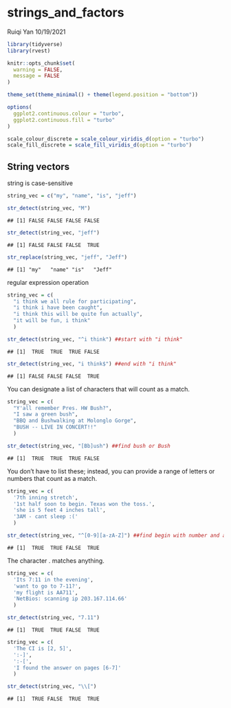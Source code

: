 strings\_and\_factors
================
Ruiqi Yan
10/19/2021

``` r
library(tidyverse)
library(rvest)

knitr::opts_chunk$set(
  warning = FALSE,
  message = FALSE
)

theme_set(theme_minimal() + theme(legend.position = "bottom"))

options(
  ggplot2.continuous.colour = "turbo",
  ggplot2.continuous.fill = "turbo"
)

scale_colour_discrete = scale_colour_viridis_d(option = "turbo")
scale_fill_discrete = scale_fill_viridis_d(option = "turbo")
```

## String vectors

string is case-sensitive

``` r
string_vec = c("my", "name", "is", "jeff")

str_detect(string_vec, "M")
```

    ## [1] FALSE FALSE FALSE FALSE

``` r
str_detect(string_vec, "jeff")
```

    ## [1] FALSE FALSE FALSE  TRUE

``` r
str_replace(string_vec, "jeff", "Jeff")
```

    ## [1] "my"   "name" "is"   "Jeff"

regular expression operation

``` r
string_vec = c(
  "i think we all rule for participating",
  "i think i have been caught",
  "i think this will be quite fun actually",
  "it will be fun, i think"
  )

str_detect(string_vec, "^i think") ##start with "i think"
```

    ## [1]  TRUE  TRUE  TRUE FALSE

``` r
str_detect(string_vec, "i think$") ##end with "i think"
```

    ## [1] FALSE FALSE FALSE  TRUE

You can designate a list of characters that will count as a match.

``` r
string_vec = c(
  "Y'all remember Pres. HW Bush?",
  "I saw a green bush",
  "BBQ and Bushwalking at Molonglo Gorge",
  "BUSH -- LIVE IN CONCERT!!"
  )

str_detect(string_vec, "[Bb]ush") ##find bush or Bush
```

    ## [1]  TRUE  TRUE  TRUE FALSE

You don’t have to list these; instead, you can provide a range of
letters or numbers that count as a match.

``` r
string_vec = c(
  '7th inning stretch',
  '1st half soon to begin. Texas won the toss.',
  'she is 5 feet 4 inches tall',
  '3AM - cant sleep :('
  )

str_detect(string_vec, "^[0-9][a-zA-Z]") ##find begin with number and a letter
```

    ## [1]  TRUE  TRUE FALSE  TRUE

The character . matches anything.

``` r
string_vec = c(
  'Its 7:11 in the evening',
  'want to go to 7-11?',
  'my flight is AA711',
  'NetBios: scanning ip 203.167.114.66'
  )

str_detect(string_vec, "7.11")
```

    ## [1]  TRUE  TRUE FALSE  TRUE

``` r
string_vec = c(
  'The CI is [2, 5]',
  ':-]',
  ':-[',
  'I found the answer on pages [6-7]'
  )

str_detect(string_vec, "\\[")
```

    ## [1]  TRUE FALSE  TRUE  TRUE
